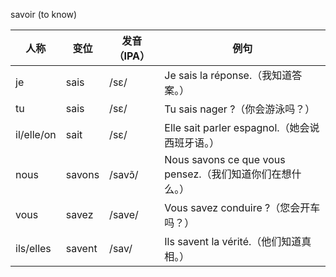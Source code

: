 savoir (to know)

| 人称         | 变位     | 发音（IPA） | 例句                                           |
| ---------- | ------ | ------- | -------------------------------------------- |
| je         | sais   | /sɛ/    | Je sais la réponse.（我知道答案。）                  |
| tu         | sais   | /sɛ/    | Tu sais nager ?（你会游泳吗？）                      |
| il/elle/on | sait   | /sɛ/    | Elle sait parler espagnol.（她会说西班牙语。）         |
| nous       | savons | /savɔ̃/ | Nous savons ce que vous pensez.（我们知道你们在想什么。） |
| vous       | savez  | /save/  | Vous savez conduire ?（您会开车吗？）                |
| ils/elles  | savent | /sav/   | Ils savent la vérité.（他们知道真相。）               |

